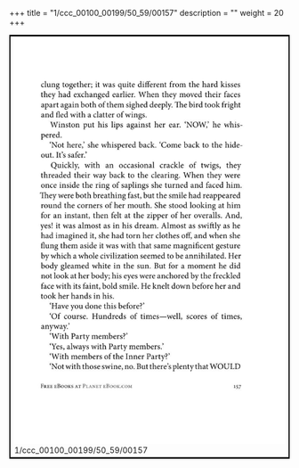 +++
title = "1/ccc_00100_00199/50_59/00157"
description = ""
weight = 20
+++

<table style="border:2px solid black;max-width:800px;max-height:800px;" 
><tr><td>
<img class="center-fit-jpg"
src="/jpg_/out_jpg_1984__157.jpg">
1/ccc_00100_00199/50_59/00157
</img></td></tr></table>
